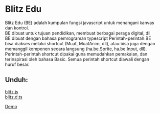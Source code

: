 # Blitz Edu

Blitz Edu (BE) adalah kumpulan fungsi javascript untuk menangani kanvas dan kontrol.<br />
BE dibuat untuk tujuan pendidikan, membuat berbagai peraga digital, dll<br />
BE dibuat dengan bahasa pemrograman typescript
Perintah-perintah BE bisa diakses melalui shortcut (Muat, MuatAnim, dll), atau bisa juga dengan memanggil komponen secara langsung (ha.be.Sprite, ha.be.Input, dll).  
Perintah-perintah shortcut dipakai guna memudahkan pemakaian, dan terinspirasi oleh bahasa Basic.
Semua perintah shortcut diawali dengan huruf besar.  

## Unduh:
<a href="https://forkhub.github.io/js/blitz.js">blitz.js</a><br />
<a href="https://forkhub.github.io/js/blitz.d.ts">blitz.d.ts</a><br />

[Demo](https://github.com/forkHub/be/tree/main/demo)
